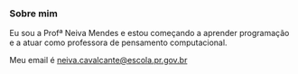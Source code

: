 ### Sobre mim

Eu sou a Profª Neiva Mendes e estou começando a aprender programação e a atuar como professora de pensamento computacional.


Meu email é neiva.cavalcante@escola.pr.gov.br

